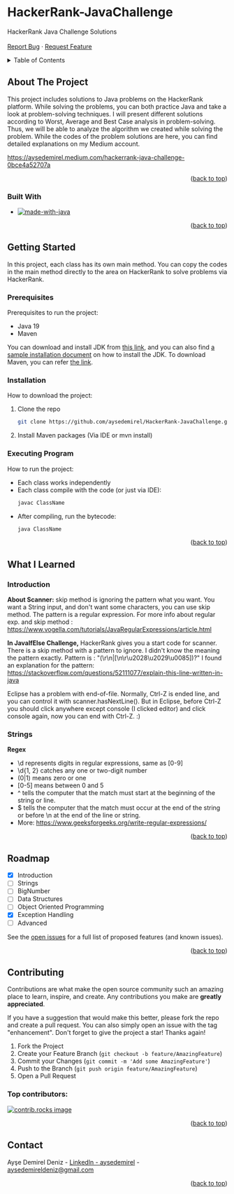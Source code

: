 # HackerRank-JavaChallenge

<a id="readme-top"></a>


<!-- PROJECT LOGO/TITLE -->


  <p >
    HackerRank Java Challenge Solutions
    <br />
    <br />
    <a href="https://github.com/aysedemirel/HackerRank-JavaChallenge/issues/new?labels=bug&template=bug-report---.md">Report Bug</a>
    ·
    <a href="https://github.com/aysedemirel/HackerRank-JavaChallenge/issues/new?labels=enhancement&template=feature-request---.md">Request Feature</a>
  </p>


<!-- TABLE OF CONTENTS -->
<details>
  <summary>Table of Contents</summary>
  <ol>
    <li>
      <a href="#about-the-project">About The Project</a>
      <ul>
        <li><a href="#built-with">Built With</a></li>
      </ul>
    </li>
    <li>
      <a href="#getting-started">Getting Started</a>
      <ul>
        <li><a href="#prerequisites">Prerequisites</a></li>
        <li><a href="#installation">Installation</a></li>
        <li><a href="#executing-program">Executing Program</a></li>
      </ul>
    </li>
    <li><a href="#what-i-learned">What I learned</a></li>
    <li><a href="#roadmap">Roadmap</a></li>
    <li><a href="#contributing">Contributing</a></li>
    <li><a href="#contact">Contact</a></li>
  </ol>
</details>

<!-- ABOUT THE PROJECT -->

## About The Project

This project includes solutions to Java problems on the HackerRank platform. 
While solving the problems, you can both practice Java and take a look at problem-solving techniques.
I will present different solutions according to Worst, Average and Best Case analysis in problem-solving. 
Thus, we will be able to analyze the algorithm we created while solving the problem.
While the codes of the problem solutions are here, you can find detailed explanations on my Medium account.

https://aysedemirel.medium.com/hackerrank-java-challenge-0bce4a52707a

<p align="right">(<a href="#readme-top">back to top</a>)</p>

### Built With

- [![made-with-java][Java-shield]][Java-url]

<p align="right">(<a href="#readme-top">back to top</a>)</p>

<!-- GETTING STARTED -->

## Getting Started

In this project, each class has its own main method. 
You can copy the codes in the main method directly to the area on HackerRank to solve problems via HackerRank.

### Prerequisites

Prerequisites to run the project:
- Java 19
- Maven

You can download and install JDK from [this link](https://www.oracle.com/java/technologies/downloads/?er=221886), 
and you can also find [a sample installation document](https://medium.com/@aysedemirel/jdk-15-kurulumu-c02680d7d9ea) on how to install the JDK.
To download Maven, you can refer [the link](https://maven.apache.org/download.cgi).

### Installation

How to download the project:

1. Clone the repo
   ```sh
   git clone https://github.com/aysedemirel/HackerRank-JavaChallenge.git
   ```
2. Install Maven packages (Via IDE or mvn install)


### Executing Program

How to run the project:
- Each class works independently
- Each class compile with the code (or just via IDE):
   ```sh
   javac ClassName
   ```
- After compiling, run the bytecode:
   ```sh
   java ClassName
   ```

<p align="right">(<a href="#readme-top">back to top</a>)</p>

<!-- ROADMAP -->

## What I Learned 

### Introduction
**About Scanner:** skip method is ignoring the pattern what you want. You want a String input, and don't want some characters, you can use skip method.
The pattern is a regular expression. For more info about regular exp. and skip method : https://www.vogella.com/tutorials/JavaRegularExpressions/article.html

**In JavaIfElse Challenge,** HackerRank gives you a start code for scanner. There is a skip method with a pattern to ignore. I didn't know the meaning the pattern exactly.
Pattern is : "(\r\n|[\n\r\u2028\u2029\u0085])?"
I found an explanation for the pattern: https://stackoverflow.com/questions/52111077/explain-this-line-written-in-java

Eclipse has a problem with end-of-file. Normally, Ctrl-Z is ended line, and you can control it with scanner.hasNextLine().
But in Eclipse, before Ctrl-Z you should click anywhere except console (I clicked editor) and click console again, now you can end with Ctrl-Z. :)

### Strings
**Regex**

- \d represents digits in regular expressions, same as [0-9]
- \d{1, 2} catches any one or two-digit number
- (0|1) means zero or one
- [0-5] means between 0 and 5
- ^ tells the computer that the match must start at the beginning of the string or line.
- $ tells the computer that the match must occur at the end of the string or before \n at the end of the line or string.
- More: https://www.geeksforgeeks.org/write-regular-expressions/

<p align="right">(<a href="#readme-top">back to top</a>)</p>

## Roadmap

- [x] Introduction
- [ ] Strings
- [ ] BigNumber
- [ ] Data Structures
- [ ] Object Oriented Programming
- [x] Exception Handling
- [ ] Advanced

See the [open issues](https://github.com/aysedemirel/HackerRank-JavaChallenge/issues) for a full list of proposed features (and known issues).

<p align="right">(<a href="#readme-top">back to top</a>)</p>

<!-- CONTRIBUTING -->

## Contributing

Contributions are what make the open source community such an amazing place to learn, inspire, and create. Any contributions you make are **greatly appreciated**.

If you have a suggestion that would make this better, please fork the repo and create a pull request. You can also simply open an issue with the tag "enhancement".
Don't forget to give the project a star! Thanks again!

1. Fork the Project
2. Create your Feature Branch (`git checkout -b feature/AmazingFeature`)
3. Commit your Changes (`git commit -m 'Add some AmazingFeature'`)
4. Push to the Branch (`git push origin feature/AmazingFeature`)
5. Open a Pull Request

### Top contributors:

<a href="https://github.com/aysedemirel/HackerRank-JavaChallenge/graphs/contributors">
  <img src="https://contrib.rocks/image?repo=aysedemirel/HackerRank-JavaChallenge" alt="contrib.rocks image" />
</a>

<p align="right">(<a href="#readme-top">back to top</a>)</p>

<!-- CONTACT -->

## Contact

Ayşe Demirel Deniz - [Linkedln - aysedemirel](https://www.linkedin.com/in/ayse-demirel/) - aysedemireldeniz@gmail.com

<p align="right">(<a href="#readme-top">back to top</a>)</p>

<!-- MARKDOWN LINKS & IMAGES -->
<!-- https://www.markdownguide.org/basic-syntax/#reference-style-links -->

<!--URL-->

[english-url]: https://github.com/aysedemirel/HackerRank-JavaChallenge
[turkish-url]: https://github.com/aysedemirel/HackerRank-JavaChallenge
[contributors-url]: https://github.com/aysedemirel/HackerRank-JavaChallenge/graphs/contributors
[forks-url]: https://github.com/aysedemirel/HackerRank-JavaChallenge/network/members
[stars-url]: https://github.com/aysedemirel/HackerRank-JavaChallenge/stargazers
[issues-url]: https://github.com/aysedemirel/HackerRank-JavaChallenge/issues
[license-url]: https://github.com/aysedemirel/HackerRank-JavaChallenge/blob/master/LICENSE
[linkedin-url]: https://www.linkedin.com/in/ayse-demirel/
[Java-url]: https://www.java.com/

<!--SHIELD-->

[english-shield]: https://img.shields.io/badge/English-En-blue?style=for-the-badge
[turkish-shield]: https://img.shields.io/badge/Turkish-Tr-red?style=for-the-badge
[contributors-shield]: https://img.shields.io/github/contributors/aysedemirel/HackerRank-JavaChallenge.svg?style=for-the-badge
[forks-shield]: https://img.shields.io/github/forks/aysedemirel/HackerRank-JavaChallenge.svg?style=for-the-badge
[stars-shield]: https://img.shields.io/github/stars/aysedemirel/HackerRank-JavaChallenge?style=for-the-badge
[issues-shield]: https://img.shields.io/github/issues/aysedemirel/HackerRank-JavaChallenge.svg?style=for-the-badge
[license-shield]: https://img.shields.io/github/license/aysedemirel/HackerRank-JavaChallenge.svg?style=for-the-badge
[linkedin-shield]: https://img.shields.io/badge/-LinkedIn-black.svg?style=for-the-badge&logo=linkedin&colorB=555
[Java-shield]: https://img.shields.io/badge/java-%23ED8B00.svg?style=for-the-badge&logo=openjdk&logoColor=white
